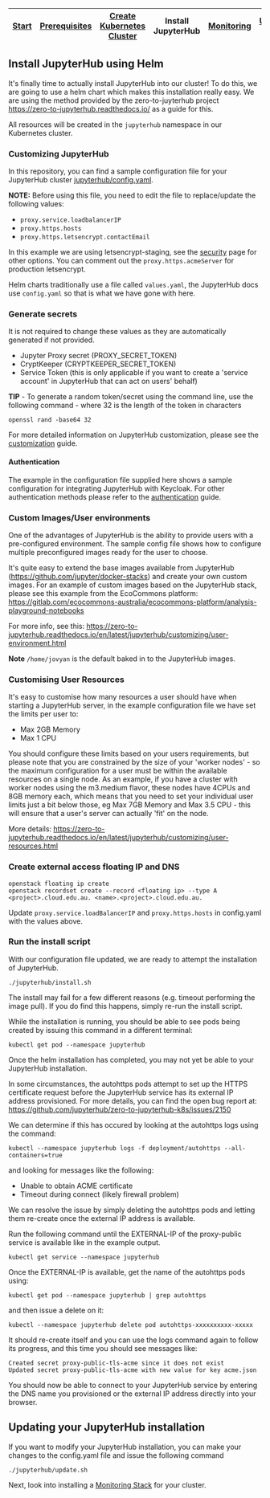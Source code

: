 | [Start](README.md) | [Prerequisites](setup.md) | [Create Kubernetes Cluster](cluster-setup.md) | Install JupyterHub | [Monitoring](monitoring.md) | [Useful Links](links.md) | [Credits](credits.md) |
| ------------------ | ------------------------- | --------------------------------------------- | ------------------ | --------------------------- | ------------------------ | --------------------- |

## Install JupyterHub using Helm

It's finally time to actually install JupyterHub into our cluster!
To do this, we are going to use a helm chart which makes this installation really easy.
We are using the method provided by the zero-to-juyterhub project https://zero-to-jupyterhub.readthedocs.io/ as a guide for this.

All resources will be created in the `jupyterhub` namespace in our Kubernetes cluster.

### Customizing JupyterHub

In this repository, you can find a sample configuration file for your JupyterHub cluster [jupyterhub/config.yaml](../jupyterhub/config.yaml).

**NOTE:** Before using this file, you need to edit the file to replace/update the following values:
- `proxy.service.loadbalancerIP`
- `proxy.https.hosts`
- `proxy.https.letsencrypt.contactEmail`

In this example we are using letsencrypt-staging, see the [security](https://zero-to-jupyterhub.readthedocs.io/en/latest/administrator/security.html#https) page for other options.
You can comment out the `proxy.https.acmeServer` for production letsencrypt.

Helm charts traditionally use a file called `values.yaml`, the JupyterHub docs use `config.yaml` so that is what we have gone with here.

### Generate secrets

It is not required to change these values as they are automatically generated if not provided.

- Jupyter Proxy secret (PROXY_SECRET_TOKEN)
- CryptKeeper (CRYPTKEEPER_SECRET_TOKEN)
- Service Token (this is only applicable if you want to create a 'service account' in JupyterHub that can act on users' behalf)

**TIP** - To generate a random token/secret using the command line, use the following command - where 32 is the length of the token in characters

```
openssl rand -base64 32
```

For more detailed information on JupyterHub customization, please see the [customization](https://zero-to-jupyterhub.readthedocs.io/en/latest/jupyterhub/customization.html) guide.

#### Authentication

The example in the configuration file supplied here shows a sample configuration for integrating JupyterHub with Keycloak.
For other authentication methods please refer to the [authentication](https://zero-to-jupyterhub.readthedocs.io/en/latest/administrator/authentication.html) guide.

### Custom Images/User environments

One of the advantages of JupyterHub is the ability to provide users with a pre-configured environment.
The sample config file shows how to configure multiple preconfigured images ready for the user to choose.

It's quite easy to extend the base images available from JupyterHub (https://github.com/jupyter/docker-stacks) and create your own custom images.
For an example of custom images based on the JupyterHub stack, please see this example from the EcoCommons platform: https://gitlab.com/ecocommons-australia/ecocommons-platform/analysis-playground-notebooks

For more info, see this: https://zero-to-jupyterhub.readthedocs.io/en/latest/jupyterhub/customizing/user-environment.html

**Note** `/home/jovyan` is the default baked in to the JupyterHub images.

### Customising User Resources

It's easy to customise how many resources a user should have when starting a JupyterHub server, in the example configuration file we have set the limits per user to:

- Max 2GB Memory
- Max 1 CPU

You should configure these limits based on your users requirements, but please note that you are constrained by the size of your 'worker nodes' - so the maximum configuration for a user must be within the available resources on a single node.
As an example, if you have a cluster with worker nodes using the m3.medium flavor, these nodes have 4CPUs and 8GB memory each, which means that you need to set your individual user limits just a bit below those, eg Max 7GB Memory and Max 3.5 CPU - this will ensure that a user's server can actually 'fit' on the node.

More details: https://zero-to-jupyterhub.readthedocs.io/en/latest/jupyterhub/customizing/user-resources.html

### Create external access floating IP and DNS

```
openstack floating ip create
openstack recordset create --record <floating ip> --type A <project>.cloud.edu.au. <name>.<project>.cloud.edu.au.
```

Update `proxy.service.loadBalancerIP` and `proxy.https.hosts` in config.yaml with the values above.

### Run the install script

With our configuration file updated, we are ready to attempt the installation of JupyterHub.

```
./jupyterhub/install.sh
```

The install may fail for a few different reasons (e.g. timeout performing the image pull).
If you do find this happens, simply re-run the install script.

While the installation is running, you should be able to see pods being created by issuing this command in a different terminal:

```
kubectl get pod --namespace jupyterhub
```

Once the helm installation has completed, you may not yet be able to your JupyterHub installation.

In some circumstances, the autohttps pods attempt to set up the HTTPS certificate request before the JupyterHub service has its external IP address provisioned.
For more details, you can find the open bug report at: https://github.com/jupyterhub/zero-to-jupyterhub-k8s/issues/2150

We can determine if this has occured by looking at the autohttps logs using the command:
```
kubectl --namespace jupyterhub logs -f deployment/autohttps --all-containers=true
```

and looking for messages like the following:
* Unable to obtain ACME certificate
* Timeout during connect (likely firewall problem)

We can resolve the issue by simply deleting the autohttps pods and letting them re-create once the external IP address is available.

Run the following command until the EXTERNAL-IP of the proxy-public service is available like in the example output.

```
kubectl get service --namespace jupyterhub
```

Once the EXTERNAL-IP is available, get the name of the autohttps pods using:

```
kubectl get pod --namespace jupyterhub | grep autohttps
```

and then issue a delete on it:

```
kubectl --namespace jupyterhub delete pod autohttps-xxxxxxxxxx-xxxxx
```

It should re-create itself and you can use the logs command again to follow its progress, and this time you should see messages like:

```
Created secret proxy-public-tls-acme since it does not exist
Updated secret proxy-public-tls-acme with new value for key acme.json
```

You should now be able to connect to your JupyterHub service by entering the DNS name you provisioned or the external IP address directly into your browser.


## Updating your JupyterHub installation

If you want to modify your JupyterHub installation, you can make your changes to the config.yaml file and issue the following command

```
./jupyterhub/update.sh
```

Next, look into installing a [Monitoring Stack](monitoring.md) for your cluster.
